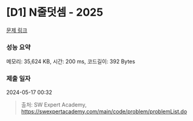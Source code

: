 # [D1] N줄덧셈 - 2025 

[문제 링크](https://swexpertacademy.com/main/code/problem/problemDetail.do?contestProbId=AV5QFZtaAscDFAUq) 

### 성능 요약

메모리: 35,624 KB, 시간: 200 ms, 코드길이: 392 Bytes

### 제출 일자

2024-05-17 00:32



> 출처: SW Expert Academy, https://swexpertacademy.com/main/code/problem/problemList.do